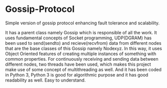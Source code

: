 # Gossip-Protocol
Simple version of gossip protocol enhancing fault tolerance and scalability. 

It has a parent class namely Gossip which is responsible of all the work. 
It uses fundamental concepts of Socket programming, UDP(DGRAM) has been used to send(sendto) and recieve(recvfrom) data 
from different nodes that are the base classes of this Gossip namely Nodexyz.
In this way, it uses Object Oriented features of creating multiple instances of something with common properties. 
For continuously receiving and sending data between different nodes, two threads have been used, which makes this 
project make use of some concept of multithreading as well. 
And it has been coded in Python 3,
Python 3 is good for algorithmic purpose and it has good readability as well.
Easy to understand. 
